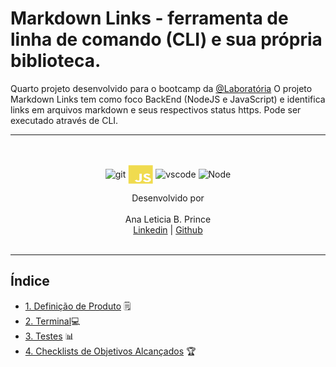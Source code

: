 # Markdown Links - ferramenta de linha de comando (CLI) e sua própria biblioteca.

Quarto projeto desenvolvido para o bootcamp da [@Laboratória](https://www.laboratoria.la/br) O projeto Markdown Links tem como foco BackEnd (NodeJS e JavaScript) e identifica links em arquivos markdown e seus respectivos status https. Pode ser executado através de CLI.

***
<div align="center">
 
  <br>
  <br>
  <img align="center" alt="git" height="30" width="40" src="https://cdn.jsdelivr.net/gh/devicons/devicon/icons/git/git-original.svg" />
  <img align="center" alt="Rafa-Js" height="30" width="40" src="https://raw.githubusercontent.com/devicons/devicon/master/icons/javascript/javascript-plain.svg">
  <img align="center" alt="vscode" height="30" width="40" src="https://cdn.jsdelivr.net/gh/devicons/devicon/icons/vscode/vscode-original.svg" />
  <img  align="center" alt="Node" height="30" width="40" src="https://cdn.jsdelivr.net/gh/devicons/devicon/icons/nodejs/nodejs-original.svg" />
  
  Desenvolvido por 
  <br>
  <br>
  Ana Leticia B. Prince <br> 
  [Linkedin](https://www.linkedin.com/in/analeticiabacha) | [Github](https://github.com/analeticiabacha)
  <br>
  <br>
  
</div>
 
***

## Índice

* [1. Definição de Produto](#1-definicao-de-produto) 🗒️
* [2. Terminal](#5-Terminal)💻
* [3. Testes](#6-testes) 📊
* [4. Checklists de Objetivos Alcançados](#7-checklist-de-objetivos-alcançados) 🏆
